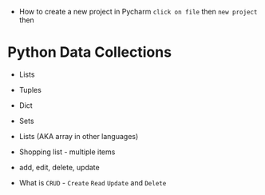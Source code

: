 - How to create a new project in Pycharm
 `click on file` then `new project` then
 
 # Python Data Collections
 - Lists
 - Tuples
 - Dict
 - Sets
 
 - Lists (AKA array in other languages)
 
 - Shopping list - multiple items
 - add, edit, delete, update
 - What is `CRUD` - `Create` `Read` `Update` and `Delete`